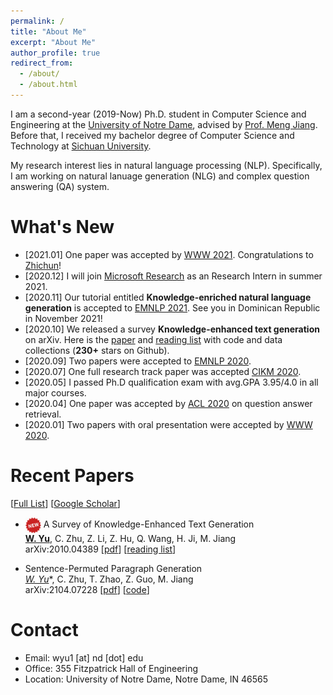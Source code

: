 ```yaml
---
permalink: /
title: "About Me"
excerpt: "About Me"
author_profile: true
redirect_from:
  - /about/
  - /about.html
---
```


I am a second-year (2019-Now) Ph.D. student in Computer Science and Engineering at the [University of Notre Dame](https://www.nd.edu/), advised by [Prof. Meng Jiang](http://www.meng-jiang.com/). Before that, I received my bachelor degree of Computer Science and Technology at [Sichuan University](http://www.scu.edu.cn/).

My research interest lies in natural language processing (NLP). Specifically, I am working on natural lanuage generation (NLG) and complex question answering (QA) system.

What's New
======
* \[2021.01\] One paper was accepted by [WWW 2021](https://www2021.thewebconf.org/). Congratulations to [Zhichun](https://scholar.google.com/citations?user=BOFfWR0AAAAJ&hl=en&oi=sra)!
* \[2020.12\] I will join [Microsoft Research](https://www.microsoft.com/en-us/research/) as an Research Intern in summer 2021. 
* \[2020.11\] Our tutorial entitled **Knowledge-enriched natural language generation** is accepted to [EMNLP 2021](https://2021.emnlp.org/). See you in Dominican Republic in November 2021!
* \[2020.10\] We released a survey **Knowledge-enhanced text generation** on arXiv. Here is the [paper](https://arxiv.org/abs/2010.04389) and [reading list](https://github.com/wyu97/KENLG-Reading/blob/master/README.md) with code and data collections (**230+** stars on Github).
* \[2020.09\] Two papers were accepted to [EMNLP 2020](https://2020.emnlp.org/).
* \[2020.07\] One full research track paper was accepted [CIKM 2020](https://www.cikm2020.org/).
* \[2020.05\] I passed Ph.D qualification exam with avg.GPA 3.95/4.0 in all major courses.
* \[2020.04\] One paper was accepted by [ACL 2020](https://acl2020.org/) on question answer retrieval.
* \[2020.01\] Two papers with oral presentation were accepted by [WWW 2020](https://www2020.thewebconf.org/).
<!-- * \[December 2019\] One paper was accepted by [RCQA 2020 Workshop](https://rcqa-ws.github.io/) in [AAAI 2020](https://aaai.org/Conferences/AAAI-20/). -->
<!-- * \[January 2019\] One paper was accepted by [WWW 2019](https://www2019.thewebconf.org/). Thanks to all my co-authors. -->
<!-- * Our video ["Where we belong to"](https://www.youtube.com/watch?v=KRKoCkO3LDs) will be taken as the institutional spot for the 2018-2019 academic year for the [University of Notre Dame](https://www.nd.edu/). (Viewed 20,000+ times on Youtube) -->

Recent Papers
======
\[[Full List](/publications)\] \[[Google Scholar](https://scholar.google.com/citations?user=fBu11ZoAAAAJ&hl=en&oi=ao)\]

* <img src="../images/new.png" width="25" align=center> A Survey of Knowledge-Enhanced Text Generation <br>
  **<u>W. Yu</u>**, C. Zhu, Z. Li, Z. Hu, Q. Wang, H. Ji, M. Jiang <br>
  arXiv:2010.04389 \[[pdf](https://arxiv.org/abs/2010.04389)\] \[[reading list](https://github.com/wyu97/KENLG-Reading/blob/master/README.md)\]

* Sentence-Permuted Paragraph Generation <br>
  **<u>W. Yu*</u>**, C. Zhu, T. Zhao, Z. Guo, M. Jiang <br>
  arXiv:2104.07228 \[[pdf](/papers/P1_Permgen_2021.pdf)\] \[[code](https://github.com/wyu97/permgen)\]



Contact
======
* Email: wyu1 \[at\] nd \[dot\] edu
* Office: 355 Fitzpatrick Hall of Engineering
* Location: University of Notre Dame, Notre Dame, IN 46565

